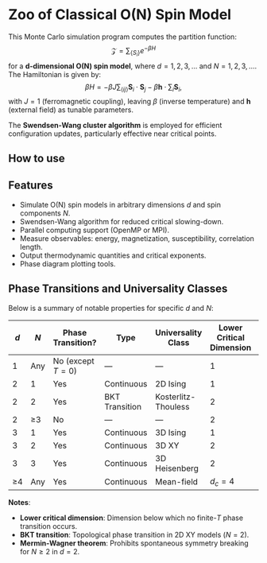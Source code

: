 # Zoo of Classical O(N) Spin Model

This Monte Carlo simulation program computes the partition function:
$$\mathcal{Z} = \sum_{\{S_i\}} e^{-\beta H}$$
for a **d-dimensional O(N) spin model**, where $d = 1, 2, 3, \ldots$ and $N = 1, 2, 3, \ldots$. The Hamiltonian is given by:
$$ \beta H = -\beta J \sum_{\langle ij \rangle} \mathbf{S}_i \cdot \mathbf{S}_j - \beta \mathbf{h} \cdot \sum_i \mathbf{S}_i, $$
with $J = 1$ (ferromagnetic coupling), leaving $\beta$ (inverse temperature) and $\mathbf{h}$ (external field) as tunable parameters.

The **Swendsen-Wang cluster algorithm** is employed for efficient configuration updates, particularly effective near critical points.

## How to use
<!-- 1. Clone the repository:
   ```bash
   git clone https://github.com/username/O(N)-spin-model.git
   cd O(N)-spin-model
   ```
2. 1 -->


## Features
- Simulate O(N) spin models in arbitrary dimensions $d$ and spin components $N$.
- Swendsen-Wang algorithm for reduced critical slowing-down.
- Parallel computing support (OpenMP or MPI).
- Measure observables: energy, magnetization, susceptibility, correlation length.
- Output thermodynamic quantities and critical exponents.
- Phase diagram plotting tools.

## Phase Transitions and Universality Classes
Below is a summary of notable properties for specific $d$ and $N$:

| $d$ | $N$ | Phase Transition? | Type          | Universality Class      | Lower Critical Dimension | Notable Model      |
|---------|---------|--------------------|---------------|-------------------------|--------------------------|--------------------|
| 1       | Any     | No (except $T=0$) | —             | —                       | 1                        | —                  |
| 2       | 1       | Yes                | Continuous    | 2D Ising                | 1                        | Ising              |
| 2       | 2       | Yes                | BKT Transition| Kosterlitz-Thouless      | 2                        | XY                 |
| 2       | ≥3      | No                 | —             | —                       | 2                        | —                  |
| 3       | 1       | Yes                | Continuous    | 3D Ising                | 1                        | Ising              |
| 3       | 2       | Yes                | Continuous    | 3D XY                   | 2                        | XY                 |
| 3       | 3       | Yes                | Continuous    | 3D Heisenberg           | 2                        | Heisenberg         |
| ≥4      | Any     | Yes                | Continuous    | Mean-field              | $d_c = 4$            | —                  |

**Notes**:
- **Lower critical dimension**: Dimension below which no finite-$T$ phase transition occurs.
- **BKT transition**: Topological phase transition in 2D XY models ($N=2$).
- **Mermin-Wagner theorem**: Prohibits spontaneous symmetry breaking for $N \geq 2$ in $d=2$.

